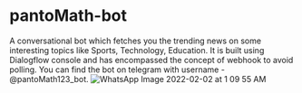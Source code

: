 # pantoMath-bot
A conversational bot which fetches you the trending news on some interesting topics like Sports, Technology, Education. It is built using Dialogflow console and has encompassed the concept of webhook to avoid polling. You can find the bot on telegram with username - @pantoMath123_bot.
![WhatsApp Image 2022-02-02 at 1 09 55 AM](https://user-images.githubusercontent.com/61618864/152039550-a6ee642b-ec5b-4a48-a5cd-eba1cb58fb1f.jpeg)
